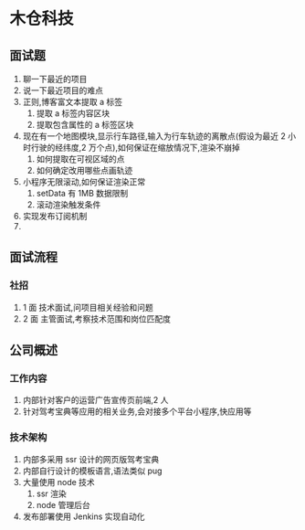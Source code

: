 # 木仓科技

## 面试题

1. 聊一下最近的项目
2. 说一下最近项目的难点
3. 正则,博客富文本提取 a 标签
    1. 提取 a 标签内容区块
    2. 提取包含属性的 a 标签区块
4. 现在有一个地图模块,显示行车路径,输入为行车轨迹的离散点(假设为最近 2 小时行驶的经纬度,2 万个点),如何保证在缩放情况下,渲染不崩掉
    1. 如何提取在可视区域的点
    2. 如何确定改用哪些点画轨迹
5. 小程序无限滚动,如何保证渲染正常
    1. setData 有 1MB 数据限制
    2. 滚动渲染触发条件
6. 实现发布订阅机制
7.

## 面试流程

### 社招

1. 1 面 技术面试,问项目相关经验和问题
2. 2 面 主管面试,考察技术范围和岗位匹配度

## 公司概述

### 工作内容

1. 内部针对客户的运营广告宣传页前端,2 人
2. 针对驾考宝典等应用的相关业务,会对接多个平台小程序,快应用等

### 技术架构

1. 内部多采用 ssr 设计的网页版驾考宝典
2. 内部自行设计的模板语言,语法类似 pug
3. 大量使用 node 技术
    1. ssr 渲染
    2. node 管理后台
4. 发布部署使用 Jenkins 实现自动化
